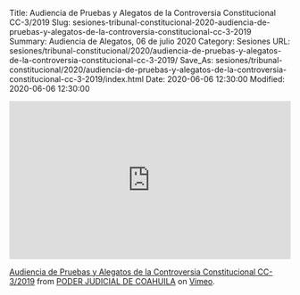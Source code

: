 Title: Audiencia de Pruebas y Alegatos de la Controversia Constitucional CC-3/2019
Slug: sesiones-tribunal-constitucional-2020-audiencia-de-pruebas-y-alegatos-de-la-controversia-constitucional-cc-3-2019
Summary: Audiencia de Alegatos, 06 de julio 2020
Category: Sesiones
URL: sesiones/tribunal-constitucional/2020/audiencia-de-pruebas-y-alegatos-de-la-controversia-constitucional-cc-3-2019/
Save_As: sesiones/tribunal-constitucional/2020/audiencia-de-pruebas-y-alegatos-de-la-controversia-constitucional-cc-3-2019/index.html
Date: 2020-06-06 12:30:00
Modified: 2020-06-06 12:30:00


<div style="padding:56.25% 0 0 0;position:relative;"><iframe src="https://player.vimeo.com/video/435737021" style="position:absolute;top:0;left:0;width:100%;height:100%;" frameborder="0" allow="autoplay; fullscreen" allowfullscreen></iframe></div><script src="https://player.vimeo.com/api/player.js"></script> <p><a href="https://vimeo.com/435737021">Audiencia de Pruebas y Alegatos de la Controversia Constitucional CC-3/2019</a> from <a href="https://vimeo.com/user103229504">PODER JUDICIAL DE COAHUILA</a> on <a href="https://vimeo.com">Vimeo</a>.</p>



